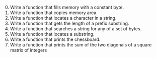 0. Write a function that fills memory with a constant byte.
1. Write a function that copies memory area.
2. Write a function that locates a character in a string.
3. Write a function that gets the length of a prefix substring.
4. Write a function that searches a string for any of a set of bytes.
5.  Write a function that locates a substring.
6. Write a function that prints the chessboard.
7. Write a function that prints the sum of the two diagonals of a square matrix of integers
